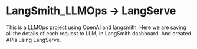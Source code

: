 # LangSmith_LLMOps -> LangServe
This is a LLMOps project using OpenAI and langsmith. Here we are saving all the details of each request to LLM, in LangSmith dashboard. And created APIs using LangServe.

